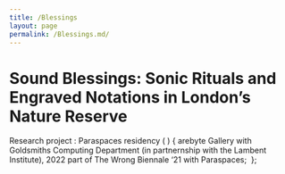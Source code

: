 ```yaml
---
title: /Blessings
layout: page
permalink: /Blessings.md/
---
```


# Sound Blessings: Sonic Rituals and Engraved Notations in London’s Nature Reserve
Research project  : Paraspaces residency ( ) {
  arebyte Gallery with Goldsmiths Computing Department (in partnernship with the Lambent Institute), 2022 part of The Wrong Biennale ‘21 with Paraspaces; 
};
